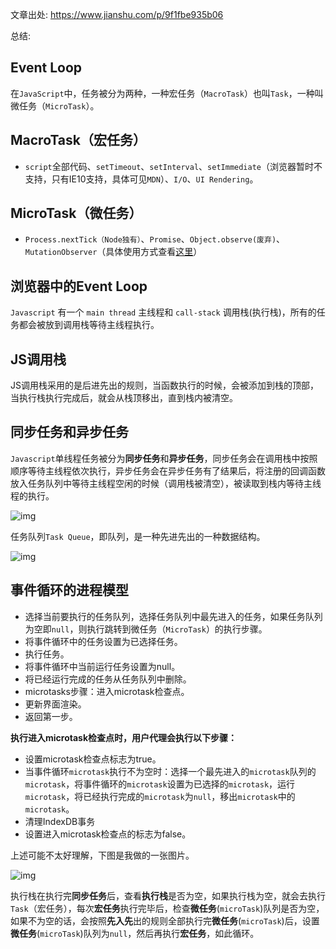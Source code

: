 文章出处: https://www.jianshu.com/p/9f1fbe935b06 

总结:

## **Event Loop**

在`JavaScript`中，任务被分为两种，一种宏任务（`MacroTask`）也叫`Task`，一种叫微任务（`MicroTask`）。

## **MacroTask（宏任务）**

- `script`全部代码、`setTimeout`、`setInterval`、`setImmediate`（浏览器暂时不支持，只有IE10支持，具体可见`MDN`）、`I/O`、`UI Rendering`。



## **MicroTask（微任务）**

- `Process.nextTick（Node独有）`、`Promise`、`Object.observe(废弃)`、`MutationObserver`（具体使用方式查看[这里](https://link.zhihu.com/?target=https%3A//link.juejin.im/%3Ftarget%3Dhttp%3A%2F%2Fjavascript.ruanyifeng.com%2Fdom%2Fmutationobserver.html)）



## **浏览器中的Event Loop**

`Javascript` 有一个 `main thread` 主线程和 `call-stack` 调用栈(执行栈)，所有的任务都会被放到调用栈等待主线程执行。

## **JS调用栈**

JS调用栈采用的是后进先出的规则，当函数执行的时候，会被添加到栈的顶部，当执行栈执行完成后，就会从栈顶移出，直到栈内被清空。

## **同步任务和异步任务**

`Javascript`单线程任务被分为**同步任务**和**异步任务**，同步任务会在调用栈中按照顺序等待主线程依次执行，异步任务会在异步任务有了结果后，将注册的回调函数放入任务队列中等待主线程空闲的时候（调用栈被清空），被读取到栈内等待主线程的执行。

![img](https://pic4.zhimg.com/80/v2-55c58a901cf835e5e308e4360694505f_720w.jpg)

任务队列`Task Queue`，即队列，是一种先进先出的一种数据结构。

![img](https://pic3.zhimg.com/80/v2-971a09fea16fff72db03d498245bc892_720w.jpg)



## **事件循环的进程模型**

- 选择当前要执行的任务队列，选择任务队列中最先进入的任务，如果任务队列为空即`null`，则执行跳转到微任务（`MicroTask`）的执行步骤。
- 将事件循环中的任务设置为已选择任务。
- 执行任务。
- 将事件循环中当前运行任务设置为null。
- 将已经运行完成的任务从任务队列中删除。
- microtasks步骤：进入microtask检查点。
- 更新界面渲染。
- 返回第一步。



**执行进入microtask检查点时，用户代理会执行以下步骤：**

- 设置microtask检查点标志为true。
- 当事件循环`microtask`执行不为空时：选择一个最先进入的`microtask`队列的`microtask`，将事件循环的`microtask`设置为已选择的`microtask`，运行`microtask`，将已经执行完成的`microtask`为`null`，移出`microtask`中的`microtask`。
- 清理IndexDB事务
- 设置进入microtask检查点的标志为false。



上述可能不太好理解，下图是我做的一张图片。

![img](https://pic3.zhimg.com/v2-bd2aa27705ca757fc676a37505a4f992_b.jpg)

执行栈在执行完**同步任务**后，查看**执行栈**是否为空，如果执行栈为空，就会去执行`Task`（宏任务），每次**宏任务**执行完毕后，检查**微任务**(`microTask`)队列是否为空，如果不为空的话，会按照**先入先**出的规则全部执行完**微任务**(`microTask`)后，设置**微任务**(`microTask`)队列为`null`，然后再执行**宏任务**，如此循环。